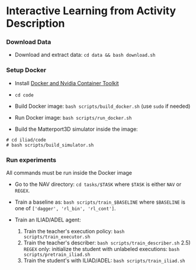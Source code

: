 # Interactive Learning from Activity Description

### Download Data

- Download and extract data: `cd data && bash download.sh`

### Setup Docker

- Install [Docker and Nvidia Container Toolkit](https://docs.nvidia.com/datacenter/cloud-native/container-toolkit/install-guide.html#docker)

- `cd code`

- Build Docker image: `bash scripts/build_docker.sh` (use `sudo` if needed)

- Run Docker image: `bash scripts/run_docker.sh`

- Build the Matterport3D simulator inside the image:

```
# cd iliad/code
# bash scripts/build_simulator.sh
```

### Run experiments

All commands must be run inside the Docker image

- Go to the NAV directory: `cd tasks/$TASK` where `$TASK` is either `NAV` or `REGEX`.

- Train a baseline as: `bash scripts/train_$BASELINE` where `$BASELINE` is one of `['dagger', 'rl_bin', 'rl_cont']`.

- Train an ILIAD/ADEL agent:

  1) Train the teacher's execution policy: `bash scripts/train_executor.sh`
  2) Train the teacher's describer: `bash scripts/train_describer.sh`
  2.5) `REGEX` only: initialize the student with unlabeled executions: `bash scripts/pretrain_iliad.sh`
  3) Train the student's with ILIAD/ADEL: `bash scripts/train_iliad.sh`

 
